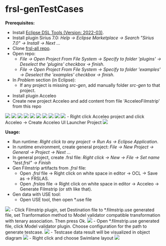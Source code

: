 # frsl-genTestCases

**Prerequisites:**
- Install [Eclipse DSL Tools (Version: 2022-03)](https://www.eclipse.org/downloads/packages/release/2022-03/r/eclipse-ide-java-and-dsl-developers).
- Install plugin Sirius 7.0: *Help -> Eclipse Marketplace -> Search "Sirius 7.0" -> Install -> Next ...*
- Clone [frsl-all repo](https://github.com/vnu-dse/frsl.git).
- Open repo: 
  - *File -> Open Project From File System -> Specify to folder 'plugins' -> Deselect the 'plugins' checkbox -> finish*.
  - *File -> Open Project From File System -> Specify to folder 'examples' -> Deselect the 'examples' checkbox -> finish*.
- In *Problem* section (in Eclipse):
  - If any project is missing *src-gen*, add manually folder *src-gen* to that project.
- Install plugin Acceleo
- Create new project Acceleo and add content from file 'AcceleoFilmstrip' from this repo
<img src="genTestcase/1.png">
<img src="genTestcase/2.png">
<img src="genTestcase/3.png">
<img src="genTestcase/4.png">
<img src="genTestcase/5.png">
<img src="genTestcase/6.png">
<img src="genTestcase/7.png">
<img src="genTestcase/8.png">
<img src="genTestcase/9.png">
<img src="genTestcase/10.png">
- Right click Acceleo project and click Acceleo -> Create Acceleo UI Launcher Project
<img src="genTestcase/11.png">

**Usage\:**

- Run runtime: *Right click to any project -> Run As -> Eclipse Application*.
- In runtime environment, create general project: *File -> New Project -> General -> Project -> Next ...*
- In general project, create .frsl file: *Right click -> New -> File -> Set name "test.frsl" -> Finish*
- Gen Filmstrip artifacts from *.frsl* file:
  - Open *.frsl* file -> Right click on white space in editor -> OCL -> Save as -> FRSLAS.
  - Open *.frslas* file -> Right click on white space in editor -> Acceleo -> Generate Filmstrip (or sth like that).
- Gen data with USE tool:
  - Open USE tool, then open *.use file
<img src="genTestcase/12.png">
  - Click Filmstrip plugin, set Destination file to *.filmstrip.use generated file, set Tranformation method to Model validator compatible transformation with tenary association. Then press Ok.
<img src="genTestcase/13.png">
  - Open *.filmstrip.use generated file, click Model validator plugin. Choose configuration for the path to generate testcase.
<img src="genTestcase/14.png">
  - Testcase data result will be visualized in object diagram
<img src="genTestcase/15.png">
  - Right click and choose Swimlane layout
<img src="genTestcase/16.png">
